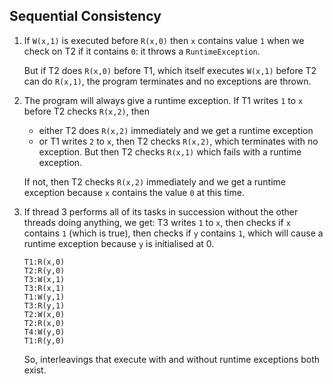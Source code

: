 ## Sequential Consistency

1. If `W(x,1)` is executed before `R(x,0)` then `x` contains value `1` when we check on T2 if it contains `0`: it throws a `RuntimeException`.
  
    But if T2 does `R(x,0)` before T1, which itself executes `W(x,1)` before T2 can do `R(x,1)`, the program terminates and no exceptions are thrown.
    
2. The program will always give a runtime exception. If T1 writes `1` to `x` before T2 checks `R(x,2)`, then
    * either T2 does `R(x,2)` immediately and we get a runtime exception
    * or T1 writes ``2`` to `x`, then T2 checks `R(x,2)`, which terminates with no exception. But then T2 checks `R(x,1)` which fails with a runtime exception.

    If not, then T2
 checks ``R(x,2)`` immediately and we get a runtime exception because `x` contains the value `0` at this time.

3. If thread 3 performs all of its tasks in succession without the other threads doing anything, we get: T3 writes `1` to `x`, then checks if `x` contains `1` (which is true), then checks if `y` contains `1`, which will cause a runtime exception because `y` is initialised at 0.

    ```
    T1:R(x,0)
    T2:R(y,0)
    T3:W(x,1)
    T3:R(x,1)
    T1:W(y,1)
    T3:R(y,1)
    T2:W(x,0)
    T2:R(x,0)    
    T4:W(y,0)
    T1:R(y,0)
    ```

    So, interleavings that execute with and without runtime exceptions both exist.
